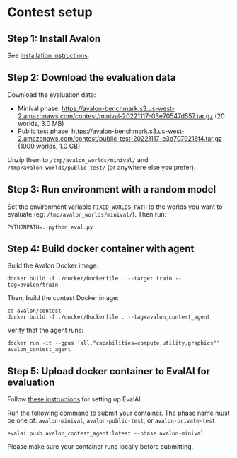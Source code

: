 # Contest setup

## Step 1: Install Avalon

See [installation instructions](../README.md).

## Step 2: Download the evaluation data

Download the evaluation data:
* Minival phase: 
https://avalon-benchmark.s3.us-west-2.amazonaws.com/contest/minival-20221117-03e70547d557.tar.gz (20 worlds, 3.0 MB)
* Public test phase: https://avalon-benchmark.s3.us-west-2.amazonaws.com/contest/public-test-20221117-e3d7079216f4.tar.gz (1000 worlds, 1.0 GB)

Unzip them to `/tmp/avalon_worlds/minival/` and `/tmp/avalon_worlds/public_test/` (or anywhere else you prefer).

## Step 3: Run environment with a random model

Set the environment variable `FIXED_WORLDS_PATH` to the worlds you want to evaluate (eg: `/tmp/avalon_worlds/minival/`). Then run:

```
PYTHONPATH=. python eval.py
```

## Step 4: Build docker container with agent

Build the Avalon Docker image:

```
docker build -f ./docker/Dockerfile . --target train --tag=avalon/train
```

Then, build the contest Docker image:

```
cd avalon/contest
docker build -f ./docker/Dockerfile . --tag=avalon_contest_agent
```

Verify that the agent runs:

```
docker run -it --gpus 'all,"capabilities=compute,utility,graphics"' avalon_contest_agent
```

## Step 5: Upload docker container to EvalAI for evaluation

Follow [these instructions](https://cli.eval.ai/) for setting up EvalAI.

Run the following command to submit your container. The phase name must be one of: `avalon-minival`, `avalon-public-test`, or `avalon-private-test`.

```
evalai push avalon_contest_agent:latest --phase avalon-minival
```

Please make sure your container runs locally before submitting.